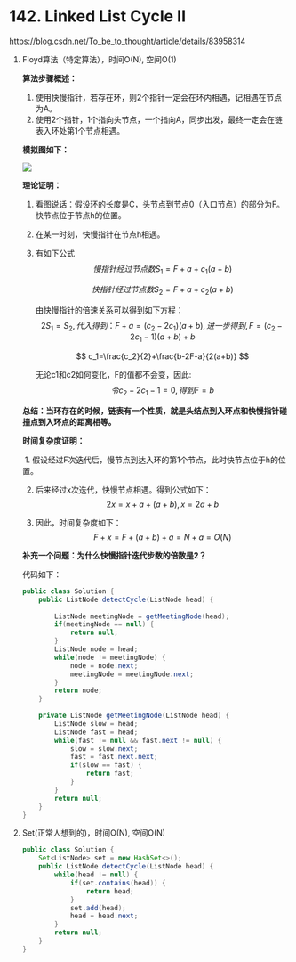 #  142. Linked List Cycle II

 https://blog.csdn.net/To_be_to_thought/article/details/83958314 



1. Floyd算法（特定算法），时间O(N), 空间O(1)

   **算法步骤概述：**

   1. 使用快慢指针，若存在环，则2个指针一定会在环内相遇，记相遇在节点为A。
   2. 使用2个指针，1个指向头节点，一个指向A，同步出发，最终一定会在链表入环处第1个节点相遇。

   **模拟图如下：**

   ![](https://pic.leetcode-cn.com/99987d4e679fdfbcfd206a4429d9b076b46ad09bd2670f886703fb35ef130635-image.png)

   **理论证明：**

   1. 看图说话：假设环的长度是C，头节点到节点0（入口节点）的部分为F。快节点位于节点h的位置。

   2. 在某一时刻，快慢指针在节点h相遇。

   3. 有如下公式
      $$
      慢指针经过节点数S_1=F+a+c_1(a+b)
      $$
   
      $$
      快指针经过节点数S_2=F+a+c_2(a+b)
      $$
   
      由快慢指针的倍速关系可以得到如下方程：
      $$
      2S_1=S_2,代入得到：F+a=(c_2-2c_1)(a+b),进一步得到,F=(c_2-2c_1-1)(a+b)+b
      $$
   
      $$
      c_1=\frac{c_2}{2}+\frac{b-2F-a}{2(a+b)}
      $$
   
      无论c1和c2如何变化，F的值都不会变，因此:
      $$
      令c_2-2c_1-1=0,得到F=b
      $$
   
    **总结：当环存在的时候，链表有一个性质，就是头结点到入环点和快慢指针碰撞点到入环点的距离相等。** 
   
   **时间复杂度证明：**
   
   ​	1. 假设经过F次迭代后，慢节点到达入环的第1个节点，此时快节点位于h的位置。
   
    2. 后来经过x次迭代，快慢节点相遇。得到公式如下：
       $$
       2x=x+a+(a+b),x=2a+b
       $$
   
    3. 因此，时间复杂度如下：
       $$
       F+x=F+(a+b)+a=N+a=O(N)
       $$
   
   **补充一个问题：为什么快慢指针迭代步数的倍数是2？**
   

   
   
   代码如下：
   
   ```java
   public class Solution {
       public ListNode detectCycle(ListNode head) {
           
           ListNode meetingNode = getMeetingNode(head);
           if(meetingNode == null) {
               return null;
           }
           ListNode node = head;
           while(node != meetingNode) {
               node = node.next;
               meetingNode = meetingNode.next;
           }
           return node;
       }
       
       private ListNode getMeetingNode(ListNode head) {
           ListNode slow = head;
           ListNode fast = head;
           while(fast != null && fast.next != null) {
               slow = slow.next;
               fast = fast.next.next;
               if(slow == fast) {
                   return fast;
               }
           }
           return null;
       }
   }
   ```
   
   
   
2. Set(正常人想到的)，时间O(N), 空间O(N)

   ```java
   public class Solution {
       Set<ListNode> set = new HashSet<>();
       public ListNode detectCycle(ListNode head) {
           while(head != null) {
               if(set.contains(head)) {
                   return head;
               }
               set.add(head);
               head = head.next;
           }
           return null;
       }
   }
   ```

   